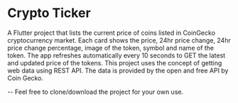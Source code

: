 # Crypto Ticker

A Flutter project that lists the current price of coins listed in CoinGecko cryptocurrency market. Each card shows the price, 24hr price change, 24hr price change percentage, image of the token, symbol and name of the token. The app refreshes automatically every 10 seconds to GET the latest and updated price of the tokens. This project uses the concept of getting web data using REST API. The data is provided by the open and free API by Coin Gecko.

-- Feel free to clone/download the project for your own use.